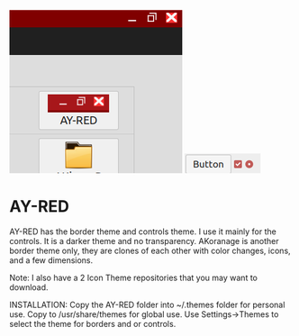 ![](sample-border.png)
![](thumbnail.png)
# AY-RED

AY-RED has the border theme and controls theme.   I use it mainly for the controls.   It is a darker theme and no transparency.
AKoranage is another border theme only, they are clones of each other with color changes, icons, and a few dimensions.

Note: I also have a 2 Icon Theme repositories that you may want to download.

INSTALLATION:
Copy the AY-RED folder into ~/.themes folder for personal use.
Copy to /usr/share/themes for global use.
Use Settings->Themes to select the theme for borders and or controls.

